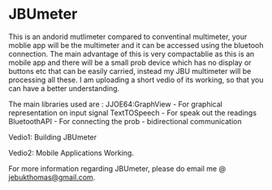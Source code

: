# JBUmeter
This is an andorid mutlimeter compared to conventinal multimeter, your moblie app will be the multimeter and it can be accessed using the bluetooh connection.
The main advantage of this is very compactablie as this is an mobile app and there will be a small prob device which has no display or buttons etc that can be easily carried, 
instead my JBU multimeter will be processing all these.
I am uploading a short vedio of its working, so that you can have a better understanding.

The main libraries used are : JJOE64:GraphView    - For graphical representation on input signal
                              TextTOSpeech        - For speak out the readings
                              BluetoothAPI        - For connecting the prob - bidirectional communication
                              
 Vedio1: Building JBUmeter
 
 
 Vedio2: Mobile Applications Working.
 
 
 
 For more information regarding JBUmeter, please do email me @ jebukthomas@gmail.com.
                              
                              
                              
  
                              
